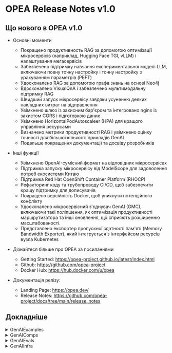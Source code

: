 # OPEA Release Notes v1.0
## Що нового в OPEA v1.0

- Основні моменти
    - Покращено продуктивность RAG за допомогою оптимізації мікросервісів (наприклад, Hugging Face TGI, vLLM) і налаштування мегасервісів
    - Забезпечено підтримку навчання експериментальної моделі LLM, включаючи повну точну настройку і точну настройку з урахуванням параметрів (PEFT)
    - Удосконалено RAG за допомогою графа знань на основі Neo4j 
    - Вдосконалено VisualQnA і забезпечено мультимодальну підтримку RAG
    - Швидший запуск мікросервісу завдяки усуненню деяких накладних витрат на відправлення
    - Увімкнено шлюз із захисним бар'єром та інтегровано nginx із захистом CORS і підготовкою даних
    - Увімкнено HorizontalPodAutoscaleer (HPA) для кращого управління ресурсами
    - Визначено метрики продуктивності RAG і увімкнено оцінку точності для більшої кількості прикладів GenAI 
    - Подальше покращення документації та досвіду розробників

- Інші функції
    - Увімкнено OpenAI-сумісний формат на відповідних мікросервісах
    - Підтримка запуску мікросервісу від ModelScope для задоволення потреб екосистеми Китаю
    - Підтримка Red Hat OpenShift Container Platform (RHOCP)
    - Рефакторинг коду та трубопроводу CI/CD, щоб забезпечити кращу підтримку для дописувачів
    - Покращено версійність Docker, щоб уникнути потенційного конфлікту
    - Удосконалено мікросервісний з'єднувач GenAI (GMC), включаючи такі поліпшення, як оптимізація продуктивності маршрутизатора та інші оновлення, що сприяють розширенню масштабованості.
    - Представлено експортер пропускної здатності пам'яті (Memory Bandwidth Exporter), який інтегрується з інтерфейсом ресурсів вузла Kubernetes

- Дізнайтеся більше про OPEA за посиланнями
    - Getting Started: https://opea-project.github.io/latest/index.html
    - Github: https://github.com/opea-project
    - Docker Hub: https://hub.docker.com/u/opea

- Документація релізу:
    - Landing Page:  https://opea.dev/ 
    - Release Notes:  https://github.com/opea-project/docs/tree/main/release_notes 

## Докладніше

<details><summary>GenAIExamples</summary> 

- Розгортання
    - Додано підтримку ui/nginx у маніфесті K8S для ChatQnA/CodeGen/CodeTrans/Docsum([ba94e01](https://github.com/opea-project/GenAIExamples/commit/ba94e01))
    - K8S manifest: Оновлено ChatQnA/CodeGen/CodeTrans/DocSum([0629696](https://github.com/opea-project/GenAIExamples/commit/0629696))
    - Оновлення шляху монтування в xeon k8s([2a6af64](https://github.com/opea-project/GenAIExamples/commit/2a6af64))
    - Додано маніфест Nginx - k8s в CodeTrans([6a679ba](https://github.com/opea-project/GenAIExamples/commit/6a679ba))
    - Додано Nginx - докер в CodeTrans([cc84847](https://github.com/opea-project/GenAIExamples/commit/cc84847))
    - переглянуті інші зміни в докері, що стосуються компонування файлів([4b0bc26](https://github.com/opea-project/GenAIExamples/commit/4b0bc26))
    - Додано маніфест chatQnA UI([758d236](https://github.com/opea-project/GenAIExamples/commit/758d236))
    - Повернуто модель LLM для GMS в kubernetes([f5f1e32](https://github.com/opea-project/GenAIExamples/commit/f5f1e32))
    - [ChatQnA] Оновлено маніфести retrieval & dataprep([6730b24](https://github.com/opea-project/GenAIExamples/commit/6730b24))
    - [ChatQnA]Оновлено маніфести([3563f5d](https://github.com/opea-project/GenAIExamples/commit/3563f5d))
    - [ChatQnA] Оновлення маніфестів бенчмаркінгу([36fb9a9](https://github.com/opea-project/GenAIExamples/commit/36fb9a9))
    - [ChatQnA] udate OOB & Tuned маніфести([ac34860](https://github.com/opea-project/GenAIExamples/commit/ac34860))
    - Додано nginx і UI до маніфесту ChatQnA([05f9828](https://github.com/opea-project/GenAIExamples/commit/05f9828))
    - [ChatQnA] Оновлено OOB з маніфестами обгорток([933c3d3](https://github.com/opea-project/GenAIExamples/commit/933c3d3))
    - [Translation] Підтримка маніфестів і nginx([1e13031](https://github.com/opea-project/GenAIExamples/commit/1e13031))
    - оновлено маніфест бенчмарку V1.0([e5affb9](https://github.com/opea-project/GenAIExamples/commit/e5affb9))
    - оновлено назву образу([e2a74f7](https://github.com/opea-project/GenAIExamples/commit/e2a74f7))
    - K8S manifest: Онлвлено ChatQnA/CodeGen/CodeTrans/DocSum([0629696](https://github.com/opea-project/GenAIExamples/commit/0629696))
    - Змінено шлях до мегасервісу відповідно до нової файлової структури([5ab27b6](https://github.com/opea-project/GenAIExamples/commit/5ab27b6))
    - Додано ui/nginx підтримку в маніфесті K8S для ChatQnA/CodeGen/CodeTrans/Docsum([ba94e01](https://github.com/opea-project/GenAIExamples/commit/ba94e01))
    - Yaml: додано коментарі, щоб вказати ідентифікатори пристроїв gaudi([63406dc](https://github.com/opea-project/GenAIExamples/commit/63406dc))
    - додано встановлення tgi bf16 на CPU k8s.([ba17031](https://github.com/opea-project/GenAIExamples/commit/ba17031))

- Документація
    - [ChatQnA] Оновлено README для ModelScope([aebc23f](https://github.com/opea-project/GenAIExamples/commit/aebc23f))
    - Оновлено README.md([4bd7841](https://github.com/opea-project/GenAIExamples/commit/4bd7841))
    - [ChatQnA] Оновлено README для трубопроводу без реранжування([6b617d6](https://github.com/opea-project/GenAIExamples/commit/6b617d6))
    - [ChatQnA] Оновлено README бенчмарку для з/без переранжування([4a51874](https://github.com/opea-project/GenAIExamples/commit/4a51874))
    - Виправлено readme для nv gpu([43b2ae5](https://github.com/opea-project/GenAIExamples/commit/43b2ae5))
    - [ChatQnA] новлено README бенчмарку щоб виправити довжину вхідних даних([55d287d](https://github.com/opea-project/GenAIExamples/commit/55d287d))
    - Вдосконалено ChatQnA README для TGI([afc3341](https://github.com/opea-project/GenAIExamples/commit/afc3341))
    - Додано модель за замовчуванням для VisualQnA README([07baa8f](https://github.com/opea-project/GenAIExamples/commit/07baa8f))
    - Оновлено readme для маніфестів деяких прикладів([adb157f](https://github.com/opea-project/GenAIExamples/commit/adb157f))
    - doc: використовувати таблицю markdown у supported_examples([9cf1d88](https://github.com/opea-project/GenAIExamples/commit/9cf1d88))
    - doc: видалено невірну мову блоку коду([c6d811a](https://github.com/opea-project/GenAIExamples/commit/c6d811a))
    - додано AudioQnA readme з моделями, що підтримуються([f4f4da2](https://github.com/opea-project/GenAIExamples/commit/f4f4da2))
    - додано більше власників коду([7f89797](https://github.com/opea-project/GenAIExamples/commit/7f89797))
    - doc: виправлено заголовки([7a0fca7](https://github.com/opea-project/GenAIExamples/commit/7a0fca7))
    - [Codegen] Доопрацювано readme, щоб підказати користувачам, як змінити модель.([814164d](https://github.com/opea-project/GenAIExamples/commit/814164d))
    - Оновлено README.md і видалено деякі дані з відкритим кодом([2ef83fc](https://github.com/opea-project/GenAIExamples/commit/2ef83fc))
    - Додано шаблон проблеми([84a781a](https://github.com/opea-project/GenAIExamples/commit/84a781a))
    - doc: виправлено заголовки та відступи([67394b8](https://github.com/opea-project/GenAIExamples/commit/67394b8))
    - Додано модель за замовчуванням у readme для FaqGen і DocSum([d487093](https://github.com/opea-project/GenAIExamples/commit/d487093))
    - Змінено документацію до kubernetes для команд curl у README([4133757](https://github.com/opea-project/GenAIExamples/commit/4133757))
    - Оновлено дані випуску v0.9 RAG([947936e](https://github.com/opea-project/GenAIExamples/commit/947936e))
    - Пояснено модель за замовчуванням у README'ах ChatQnA і CodeTrans([2a2ff45](https://github.com/opea-project/GenAIExamples/commit/2a2ff45))
    - Оновлено список докер-образів([a8244c4](https://github.com/opea-project/GenAIExamples/commit/a8244c4))
    - перероблено налаштування мережевого порту для AWS([bc81770](https://github.com/opea-project/GenAIExamples/commit/bc81770))
    - Add validate microservice details link([bd811bd](https://github.com/opea-project/GenAIExamples/commit/bd811bd))
    - [ChatQnA] Додано Nginx в Docker Compose і README([6c36448](https://github.com/opea-project/GenAIExamples/commit/6c36448))
    - [Doc] Оновлено CodeGen і Translation READMEs([a09395e](https://github.com/opea-project/GenAIExamples/commit/a09395e))
    - [Doc] Покращено READMEs([372d78c](https://github.com/opea-project/GenAIExamples/commit/372d78c))
    - Видалено маркетингові матеріали([d85ec09](https://github.com/opea-project/GenAIExamples/commit/d85ec09))
    - doc PR на головну замість v1.0r([dc94026](https://github.com/opea-project/GenAIExamples/commit/dc94026))
    - Оновлено README.md для Multiplatforms([b205dc7](https://github.com/opea-project/GenAIExamples/commit/b205dc7))
    - Вдосконалено швидкий запуск ChatQnA([3b70fb0](https://github.com/opea-project/GenAIExamples/commit/3b70fb0))
    - Оновлено supported_examples([96d5cd9](https://github.com/opea-project/GenAIExamples/commit/96d5cd9))
    - [Doc] покращення документації([e0b3b57](https://github.com/opea-project/GenAIExamples/commit/e0b3b57))
    - Виправлено помилки README([bceacdc](https://github.com/opea-project/GenAIExamples/commit/bceacdc))
    - doc: виправлео непрацююче посилання на зображення і розмітку([d422929](https://github.com/opea-project/GenAIExamples/commit/d422929))
    - doc: дадено документу змістовну назву([a3fa0d6](https://github.com/opea-project/GenAIExamples/commit/a3fa0d6))
    - doc: Виправлено невірний readme для reorg([d2bab99](https://github.com/opea-project/GenAIExamples/commit/d2bab99))
    - doc: виправлено неправильний шлях до файлів зображень png ([d97882e](https://github.com/opea-project/GenAIExamples/commit/d97882e))
    - оновлено документ відповідно до коментарів([f990f79](https://github.com/opea-project/GenAIExamples/commit/f990f79))
    - Update  README with new examples([2d28beb](https://github.com/opea-project/GenAIExamples/commit/2d28beb))
    - README: виправлено непрацюючі посилання([ff6f841](https://github.com/opea-project/GenAIExamples/commit/ff6f841))
    - Оновлено README.md файлами pdf([87e51d5](https://github.com/opea-project/GenAIExamples/commit/87e51d5))
    - Додано таблицю з переліком портів, кінцевих точок, фреймворків, моделей, сервісів і апаратного забезпечення для кожного мікросервісу в ChatQnA([1a934af](https://github.com/opea-project/GenAIExamples/commit/1a934af))
    - Оновлено документ SearchQnA і файл compose.yaml([5c67204](https://github.com/opea-project/GenAIExamples/commit/5c67204))
    - Оновлено недійсні посилання([7b2194f](https://github.com/opea-project/GenAIExamples/commit/7b2194f))
    - AgentQnA: Fix erroneous link in the README([1144fae](https://github.com/opea-project/GenAIExamples/commit/1144fae))
    - Виправлено посилання на Xeon відповідно до його торгової марки([e1b8ce0](https://github.com/opea-project/GenAIExamples/commit/e1b8ce0))
    - Введено метод get у файл nke-10k-2023.pdf([a2745b2](https://github.com/opea-project/GenAIExamples/commit/a2745b2))
    - прийнято технічний стиль написання текстів([558ea3b](https://github.com/opea-project/GenAIExamples/commit/558ea3b))
    - Покращено чат ChatQnA відповідно до відгуків([375ea7a](https://github.com/opea-project/GenAIExamples/commit/375ea7a))
    - Виправлено значення змінної BACKEND_SERVICE_ENDPOINT в інструкціях VideoQnA([79e947e](https://github.com/opea-project/GenAIExamples/commit/79e947e))
    - [Doc] Покращено ChatQnA README([7eaab93](https://github.com/opea-project/GenAIExamples/commit/7eaab93))

- Функціональність і виправлення помилок
    - Виправлено помилку рефактору([7c13f2c](https://github.com/opea-project/GenAIExamples/commit/7c13f2c))
    - Введено метод get до файлу nke-10k-2023.pdf([a2745b2](https://github.com/opea-project/GenAIExamples/commit/a2745b2))
    - Інтегрувано бекенд visualQnA([fa12083](https://github.com/opea-project/GenAIExamples/commit/fa12083))
    - Включено nginx для VisualQnA([def19b4](https://github.com/opea-project/GenAIExamples/commit/def19b4))
    - Додано Налаштування й Оновлення системи Опція підказки([1d1e1f9](https://github.com/opea-project/GenAIExamples/commit/1d1e1f9))
    - Папка рефакторингу для підтримки різних постачальників([d73129c](https://github.com/opea-project/GenAIExamples/commit/d73129c))
    - Додано приклад налаштування переранжування([71857f5](https://github.com/opea-project/GenAIExamples/commit/71857f5))
    - видалено журнали для бенчмарку([e0bc5f2](https://github.com/opea-project/GenAIExamples/commit/e0bc5f2))
    - оновлено збірку образів для 2 нових прикладів([0869029](https://github.com/opea-project/GenAIExamples/commit/0869029))
    - Виправлено вміст збірки образів comps/nginx([22d066a](https://github.com/opea-project/GenAIExamples/commit/22d066a))
    - react-ui: Додано підтримку відображення китайської мови([8c40204](https://github.com/opea-project/GenAIExamples/commit/8c40204))
    - [VisualQnA] Оновлено compose.yaml для виправлення проблеми з URL кінцевої точки в інтерфейсі користувача([fbaa024](https://github.com/opea-project/GenAIExamples/commit/fbaa024))
    - Додано визначення мегасервісу без обгорток мікросервісів([ebe6b47](https://github.com/opea-project/GenAIExamples/commit/ebe6b47))
    - Додано приклад налаштування інструкції([4c78f8c](https://github.com/opea-project/GenAIExamples/commit/4c78f8c))
    - виправлено ім'я токену([1e47444](https://github.com/opea-project/GenAIExamples/commit/1e47444))
    - Змінено обробку виявлених попереджень на лише підказки([e6f5d13](https://github.com/opea-project/GenAIExamples/commit/e6f5d13))
    - Завжди завантажуйте артефакти сканування([6f3e54a](https://github.com/opea-project/GenAIExamples/commit/6f3e54a))
    - Оновлено ChatQnA env ([32afb65](https://github.com/opea-project/GenAIExamples/commit/32afb65))
    - Yinghu5 patch 1([beda609](https://github.com/opea-project/GenAIExamples/commit/beda609))
    - Оновлено команду запуску ollama([10c81f1](https://github.com/opea-project/GenAIExamples/commit/10c81f1))
    - тег щотижневого оновлення образів([035f39f](https://github.com/opea-project/GenAIExamples/commit/035f39f))
    - Виправлено конфлікт портів у llava-tgi-service у VisualQnA([993688a](https://github.com/opea-project/GenAIExamples/commit/993688a))
    - Видалено 'vim' з усіх файлів Docker([1874dfd](https://github.com/opea-project/GenAIExamples/commit/1874dfd))
    - посилено дію публікації образу([5fde666](https://github.com/opea-project/GenAIExamples/commit/5fde666))
    - Оновлено порт в set_env.sh для кінцевої точки TGI([e5ec38c](https://github.com/opea-project/GenAIExamples/commit/e5ec38c))
    - переміщено скрипти оцінки([f04f061](https://github.com/opea-project/GenAIExamples/commit/f04f061))
    - Обробка неконтрольованого шляху даних для версії MultimodalQnA v1.0([872e93e](https://github.com/opea-project/GenAIExamples/commit/872e93e))
    - Вирівняно параметри для "max_token, repetition_penalty,presence_penalty,frequency_penalty"([2f03a3a](https://github.com/opea-project/GenAIExamples/commit/2f03a3a))
    - Видалено непотрібні папки([88829c9](https://github.com/opea-project/GenAIExamples/commit/88829c9))
    - виправлено помилку шляху для reorg([264759d](https://github.com/opea-project/GenAIExamples/commit/264759d))
    - виправлено помилку reorg([504228e](https://github.com/opea-project/GenAIExamples/commit/504228e))
    - Додано гіперпосиланя валідації шляхів зображень([0611707](https://github.com/opea-project/GenAIExamples/commit/0611707))
    - Додано приклад gaudi для налаштування моделі переранжування([edcc50f](https://github.com/opea-project/GenAIExamples/commit/edcc50f))
    - Додано VideoRAGQnA як приклад використаання MMRAG в Example([2dd69dc](https://github.com/opea-project/GenAIExamples/commit/2dd69dc))
    - Агент example для версії v1.0([262a6f6](https://github.com/opea-project/GenAIExamples/commit/262a6f6))
    - Виправлено проблеми з інструкціями VisualQnA([bc4bbfa](https://github.com/opea-project/GenAIExamples/commit/bc4bbfa))
    - Зроблено реакцію ui cogen на використання часу виконання змінних середовища([b84c989](https://github.com/opea-project/GenAIExamples/commit/b84c989))
    - додано збірку образів для нових прикладів([3f2e7b7](https://github.com/opea-project/GenAIExamples/commit/3f2e7b7))
    - виправлено проблему побудови образу при push([88fde62](https://github.com/opea-project/GenAIExamples/commit/88fde62))
    - [ChatQnA] Add no_wrapper benchmarking and update legacy manifests([06696c8](https://github.com/opea-project/GenAIExamples/commit/06696c8))
    - Додано imagePrompt для відображення підказки до зображення за замовчуванням([e48532e](https://github.com/opea-project/GenAIExamples/commit/e48532e))
    - BUGFIX: перейменовано videoragqna в videoqna для узгодження з іншими прикладами([e102291](https://github.com/opea-project/GenAIExamples/commit/e102291))
    - Виправлено проблему з обмеженням мегасервісу при високій паралельності([4112fd0](https://github.com/opea-project/GenAIExamples/commit/4112fd0))

- CI/CD/UT
    - Додано нові тестові приклади для VisualQnA([995a62c](https://github.com/opea-project/GenAIExamples/commit/995a62c))
    - Покращення докер-образів робочого процесу cd([675ea4a](https://github.com/opea-project/GenAIExamples/commit/675ea4a))
    - оптимізовано сканування зображень у робочому процесі cd([dba908a](https://github.com/opea-project/GenAIExamples/commit/dba908a))
    - Вдосконалено вивід результатів сканування коду і видалено файл opea_release_data.md([21e215c](https://github.com/opea-project/GenAIExamples/commit/21e215c))
    - Виправлено інші проблеми репозиторію([412a0b0](https://github.com/opea-project/GenAIExamples/commit/412a0b0))
    - [DocIndexRetriever] Додано тест xeon і виправлено тест gaudi([62dbb6d](https://github.com/opea-project/GenAIExamples/commit/62dbb6d))
    - переглянуто більше змін у файлах docker compose([4b0bc26](https://github.com/opea-project/GenAIExamples/commit/4b0bc26))
    - виправлено опечатку у тестовому скрипті в AgentQnA([10fe3c6](https://github.com/opea-project/GenAIExamples/commit/10fe3c6))
    - Виправлено тести InstructionTuning і RerankFinetuning([be8e283](https://github.com/opea-project/GenAIExamples/commit/be8e283))
    - Виправлено проблеми([0bb0abb](https://github.com/opea-project/GenAIExamples/commit/0bb0abb))
    - print image build test commit([3ce3955](https://github.com/opea-project/GenAIExamples/commit/3ce3955))
    - Виправлено помилки у тесті SearchQnA([daf2a4f](https://github.com/opea-project/GenAIExamples/commit/daf2a4f))
    - [ProductivitySuite] Виправлено проблеми CD([d55a33d](https://github.com/opea-project/GenAIExamples/commit/d55a33d))

</details>

<details><summary>GenAIComps</summary> 

- Ядра
    - Оптимізовано мегапотік, видаливши обгортку мікросервісів([0bb69ac](https://github.com/opea-project/GenAIComps/commit/0bb69ac))
    - Виправлено захісні бар'єри логіки обробки для розриву рядка і цитати([e38ed6d](https://github.com/opea-project/GenAIComps/commit/e38ed6d))
    - виправлено невідповідність формату відповіді з/без потоковими захисними бар'єрами([b6c0785](https://github.com/opea-project/GenAIComps/commit/b6c0785))

- Доопрацювання / попередня підготовка
    - Додано доопрацьований посібник з розгортання моделі у readme([2931147](https://github.com/opea-project/GenAIComps/commit/2931147))
    - Додано підтримку попередньої підготовки LLM([58e9972](https://github.com/opea-project/GenAIComps/commit/58e9972))
    - оновлення контейнерів для доопрацювання композиту([f4d123c](https://github.com/opea-project/GenAIComps/commit/f4d123c))
    - увімкнено налаштування вбудовування([7e1a2e5](https://github.com/opea-project/GenAIComps/commit/7e1a2e5))
    - оноввлено документацію з налаштування([7d2cd6b](https://github.com/opea-project/GenAIComps/commit/7d2cd6b))
    - Підтримка налаштування моделі переранжування([7d9265f](https://github.com/opea-project/GenAIComps/commit/7d9265f))
    - вилучено Оновлення формату контрольних точок([8369fbf](https://github.com/opea-project/GenAIComps/commit/8369fbf))
    - Обмеження в налаштуваннях моделей([a924579](https://github.com/opea-project/GenAIComps/commit/a924579))
    - оновлено формат завантаження_навчальних_файлів([3367b76](https://github.com/opea-project/GenAIComps/commit/3367b76))
    - доопрацювано код логування([5b3053f](https://github.com/opea-project/GenAIComps/commit/5b3053f))
    - Додано доопрацьований посібник з розгортання моделі у readme([2931147](https://github.com/opea-project/GenAIComps/commit/2931147))
    
- LVM/Video RAG
    - Виправлено проблему коду lvms videl-llama([38abaab](https://github.com/opea-project/GenAIComps/commit/38abaab))
    - Виправлено проблему з потоковою передачею LVM([fb4b8d2](https://github.com/opea-project/GenAIComps/commit/fb4b8d2))
    - Додавання схеми до ініціалізації Redis і покращення LVM-TGI для мультимодального мікросервісу Retriever([23cc3ea](https://github.com/opea-project/GenAIComps/commit/23cc3ea))
    - Оновлено ретривери і lvm для мультимодальних rag на відео([1513998](https://github.com/opea-project/GenAIComps/commit/1513998))
    - BUG FIX: LVM security fix([3e548f3](https://github.com/opea-project/GenAIComps/commit/3e548f3))
    - Додано підтримку Megaservice для випадку використання MMRAG VideoRAGQnA([2c48bc8](https://github.com/opea-project/GenAIComps/commit/2c48bc8))
    - Додано локальний мікросервіс Rerank для VideoRAGQnA([5fb4a38](https://github.com/opea-project/GenAIComps/commit/5fb4a38))
    - Додано підтримку Megaservice для MMRAG - MultimodalRAGQnAWithVideos випадку використання([99be1bd](https://github.com/opea-project/GenAIComps/commit/99be1bd))
    - Виправлення у PR 496 для додавання функції format_video_name([54aa943](https://github.com/opea-project/GenAIComps/commit/54aa943))
    - Компонент Prediction Guard LVM([1249c4f](https://github.com/opea-project/GenAIComps/commit/1249c4f))
    - Виправлено побудову образів компонентів vLLM([161c338](https://github.com/opea-project/GenAIComps/commit/161c338))
    
- LLM/Rerank/Retrieval
    - Виправлено помилку потоку vllm llamaindex([ca94c60](https://github.com/opea-project/GenAIComps/commit/ca94c60))
    - Підтримка індексу Llama для llms native([2e41dcf](https://github.com/opea-project/GenAIComps/commit/2e41dcf))
    - Компонент Prediction Guard LLM([391c4a5](https://github.com/opea-project/GenAIComps/commit/391c4a5))
    - оновлено vllm до останньої версії для hpu([599a58f](https://github.com/opea-project/GenAIComps/commit/599a58f))
    - Вирівнено параметри для "max_token, repetition_penalty,presence_penalty,frequency_penalty"([3a31295](https://github.com/opea-project/GenAIComps/commit/3a31295))
    - оптимізувано переранжування з бекенд рефом([d76751a](https://github.com/opea-project/GenAIComps/commit/d76751a))
    - додано мікросервіс VDMS retriever для v0.9 Milestone([445c9b1](https://github.com/opea-project/GenAIComps/commit/445c9b1))
    - Виправлено помилку Retriever README([1d761fa](https://github.com/opea-project/GenAIComps/commit/1d761fa))
    - unify default reranking model with BAAI/bge-reranker-base([48d4e53](https://github.com/opea-project/GenAIComps/commit/48d4e53))
    - Виправлено проблеми оновлення Ollama langchain([8adbcce](https://github.com/opea-project/GenAIComps/commit/8adbcce))
    - vllm langchain: Додано документ Retriever Support([0f2c2b1](https://github.com/opea-project/GenAIComps/commit/0f2c2b1))
    - Підтримка індексу Llama для vLLM([8e3f553](https://github.com/opea-project/GenAIComps/commit/8e3f553))
    - Зміни в comps/llms/text-generation/README([18092f3](https://github.com/opea-project/GenAIComps/commit/18092f3))
    - Виправлено проблеми безпеки([a672569](https://github.com/opea-project/GenAIComps/commit/a672569))

- DataPrep/vector stores
    - Виправлено помилку завантаження json-файлу([2fbce3e](https://github.com/opea-project/GenAIComps/commit/2fbce3e))
    - Виправлено помилку завантаження json-файлу([89197e5](https://github.com/opea-project/GenAIComps/commit/89197e5))
    - Виправлено сторінку вибірки dataprep([01886fe](https://github.com/opea-project/GenAIComps/commit/01886fe))
    - Мультимодальний dataprep([6d4b668](https://github.com/opea-project/GenAIComps/commit/6d4b668))
    - Покращено Dataprep Milvus MS([7686cfa](https://github.com/opea-project/GenAIComps/commit/7686cfa))
    - dataprep: Виправлено помилку при завантаженні docx зі вставленим зображенням([b873cf8](https://github.com/opea-project/GenAIComps/commit/b873cf8))
    - додано: Сховище векторів шляхів і ретрівер як компонент LangChain([2c2322e](https://github.com/opea-project/GenAIComps/commit/2c2322e))
    - додавання lancedb до векторних магазинів langchain([2360e5a](https://github.com/opea-project/GenAIComps/commit/2360e5a))
    - додано підтримку dataprep для моделей на основі CLIP для прикладу VideoRAGQnA у версії 1.0([f84d91a](https://github.com/opea-project/GenAIComps/commit/f84d91a))
    
- Інші компоненти
    - Виправлено помилку з кодом визначення наміру([4c0f527](https://github.com/opea-project/GenAIComps/commit/4c0f527))
    - Очищено деякі непотрібні скрипти та команди Docker-файлу.([824a7e2](https://github.com/opea-project/GenAIComps/commit/824a7e2))
    - Оновлено власників коду([5537b7f](https://github.com/opea-project/GenAIComps/commit/5537b7f))
    - doc: виправлено рівні заголовків у змісті markdown([a8a46bc](https://github.com/opea-project/GenAIComps/commit/a8a46bc))
    - [Reorg] Папка Reorg для підтримки різних постачальників([bea9bb0](https://github.com/opea-project/GenAIComps/commit/bea9bb0))
    - уніфікувано модель переранжування за замовчуванням з BAAI/bge-reranker-base([48d4e53](https://github.com/opea-project/GenAIComps/commit/48d4e53))
    - feedback_management: Видалено 'vim' з докер-файлу([b2e64d2](https://github.com/opea-project/GenAIComps/commit/b2e64d2))
    - переключено на використання висхідного 'tgi-gaudi' на HuggingFace([90cc44f](https://github.com/opea-project/GenAIComps/commit/90cc44f))
    - Використано Pip '--no-cache-dir' зі всіма Dockerfiles([f1f866f](https://github.com/opea-project/GenAIComps/commit/f1f866f))
    - Змінено тег зображення([2093558](https://github.com/opea-project/GenAIComps/commit/2093558))
    - додано власників коду([0379aeb](https://github.com/opea-project/GenAIComps/commit/0379aeb))
    - Вилучено ревізію для вбудовування TEI([d609071](https://github.com/opea-project/GenAIComps/commit/d609071))
    - BUGFIX: виправлено SearchedMultimodalDoc в docarray([ed44b44](https://github.com/opea-project/GenAIComps/commit/ed44b44))
    - Компонент мікросервісу управління зворотним зв'язком([72123b2](https://github.com/opea-project/GenAIComps/commit/72123b2))
    - підвищено версію до v1.0([9a1af76](https://github.com/opea-project/GenAIComps/commit/9a1af76))
    - Додано Scan Container([0d49244](https://github.com/opea-project/GenAIComps/commit/0d49244))
    - Видалено 'vim' зі всіх докер-файлів([25174c0](https://github.com/opea-project/GenAIComps/commit/25174c0))
    - Оновлено збірку образів yaml([b541fd8](https://github.com/opea-project/GenAIComps/commit/b541fd8))
    - ollama: Оновлено проксі curl([f510b69](https://github.com/opea-project/GenAIComps/commit/f510b69))
    - час виконання вбудовування на NeuralSpeed([0292355](https://github.com/opea-project/GenAIComps/commit/0292355))
    - додано мікросервіс для виявлення намірів([84a7e57](https://github.com/opea-project/GenAIComps/commit/84a7e57))
    - Update README.md for Multiplatforms([ef90fbb](https://github.com/opea-project/GenAIComps/commit/ef90fbb))
    - doc: виправлено рівні заголовків([f8f8854](https://github.com/opea-project/GenAIComps/commit/f8f8854))
    - Компонент вбудовування Prediction Guard([191061b](https://github.com/opea-project/GenAIComps/commit/191061b))
    - [ChatQnA] Підтримка K8S Python Client для експорту маніфестів ChatQnA E2E([af4e0f8](https://github.com/opea-project/GenAIComps/commit/af4e0f8))
    - Додано підтримку Megaservice для випадку використання MMRAG VideoRAGQnA([2c48bc8](https://github.com/opea-project/GenAIComps/commit/2c48bc8))
    - замінено langchain/langchain:останнім з python:3.11-slim([6ce6551](https://github.com/opea-project/GenAIComps/commit/6ce6551))
    - Підтримка для інтерфейсу користувача MultimodalRAGWithVideos в GenAIExamples([7664578](https://github.com/opea-project/GenAIComps/commit/7664578))
    - Видалено виправлену версію у файлі requirements.txt([f416f84](https://github.com/opea-project/GenAIComps/commit/f416f84))
    - Оновлено README.md для зламаного/відсутнього readme([00227b8](https://github.com/opea-project/GenAIComps/commit/00227b8))
    - додано підтримку вбудовування моделей на основі CLIP для прикладу VideoRAGQnA у версії 0.9([2a53e25](https://github.com/opea-project/GenAIComps/commit/2a53e25))
    - такий самий PR, як у #694, але на головній гілці([4b5d85b](https://github.com/opea-project/GenAIComps/commit/4b5d85b))
    - doc: виправлено заголовки([f6ae4fa](https://github.com/opea-project/GenAIComps/commit/f6ae4fa))
    - Виправлено всі мікросервіси, на які вплинуло оновлення версії langchain([04385c9](https://github.com/opea-project/GenAIComps/commit/04385c9))
    - оновлено фіксація версії для файла requirements-runtime.txt([1e4c382](https://github.com/opea-project/GenAIComps/commit/1e4c382))
    - додано розділ для дописувачів до основного readme([2ba3516](https://github.com/opea-project/GenAIComps/commit/2ba3516))
    - Оновлено номер тестового порту для вбудовування svc([574fecf](https://github.com/opea-project/GenAIComps/commit/574fecf))
    - Включено GraphRAG з Neo4J([29fe569](https://github.com/opea-project/GenAIComps/commit/29fe569))
    - Покращено READMEs після reorg([7e40475](https://github.com/opea-project/GenAIComps/commit/7e40475))
    - Підтримка експорту megaservice yaml до файлу docker compose([cff0a4d](https://github.com/opea-project/GenAIComps/commit/cff0a4d))
    - Перейменовано videoragqna на videoqna для узгодження з іншими прикладами([2b68323](https://github.com/opea-project/GenAIComps/commit/2b68323))
    - Оновлено назви прикладу в MultimodalQnA і оновлено назви образів([2ca56f3](https://github.com/opea-project/GenAIComps/commit/2ca56f3))
    - Виправлено проблеми Reorg([a3da7c1](https://github.com/opea-project/GenAIComps/commit/a3da7c1))
    - Переміщено neuralspeed переранжування вбудовування і vllm-xft до каталогу([98c62a0](https://github.com/opea-project/GenAIComps/commit/98c62a0))
    - виправлено помилку генератора тексту ragagent([42cde68](https://github.com/opea-project/GenAIComps/commit/42cde68))
    - Додано мікросервіс Bias Detection([812c85c](https://github.com/opea-project/GenAIComps/commit/812c85c))
    - оновлено README.md для таблиці в markdown([849cac9](https://github.com/opea-project/GenAIComps/commit/849cac9))
    - оновлено версію залежності([4eee716](https://github.com/opea-project/GenAIComps/commit/4eee716))

- CI/CD/UT
    - додано PREDICTIONGUARD_API_KEY для CI([94eb60f](https://github.com/opea-project/GenAIComps/commit/94eb60f))
    - оновлено тест CI досягнення логу([960f66c](https://github.com/opea-project/GenAIComps/commit/960f66c))
    - збільшено таймаут CI([6c24078](https://github.com/opea-project/GenAIComps/commit/6c24078))
    - покращено сканування зображень і публікація cd([341f97a](https://github.com/opea-project/GenAIComps/commit/341f97a))
    - додано відновлення доналаштування контрольної точки ut([c718602](https://github.com/opea-project/GenAIComps/commit/c718602))
    - Виправлення помилок([2a91903](https://github.com/opea-project/GenAIComps/commit/2a91903))
    - Оптимізовано вміст сповіщень([8a11413](https://github.com/opea-project/GenAIComps/commit/8a11413))
    - Додано файл компіляції ([7a21d09](https://github.com/opea-project/GenAIComps/commit/7a21d09))
    - Видалено дубльований код([8325d5d](https://github.com/opea-project/GenAIComps/commit/8325d5d))
    - Виправлено помилку зі створенням образу.([3ce387a](https://github.com/opea-project/GenAIComps/commit/3ce387a))
    - Виправлення помилок([12fd97a](https://github.com/opea-project/GenAIComps/commit/12fd97a))
    - покращено роботу з публікації зображень([9007212](https://github.com/opea-project/GenAIComps/commit/9007212))
    - Перевірка Dockerflie([2705e93](https://github.com/opea-project/GenAIComps/commit/2705e93))
    - Зроблено метод сканування необов'язковим([ae71eee](https://github.com/opea-project/GenAIComps/commit/ae71eee))
    - Модифіковано вихідні повідомлення([3e87c3b](https://github.com/opea-project/GenAIComps/commit/3e87c3b))
    - невелике виправлення для виявлення CI([1785149](https://github.com/opea-project/GenAIComps/commit/1785149))
    - Додано кейси OPEA з клієнтським доступом OpenAI до мікросервісу UT([1b69897](https://github.com/opea-project/GenAIComps/commit/1b69897))
    - Оптимізовано обсяг тесту CI([4165c7d](https://github.com/opea-project/GenAIComps/commit/4165c7d))
    - Виправлено CI yaml([3ac391a](https://github.com/opea-project/GenAIComps/commit/3ac391a))
    - Переміщено шлях до тестового скрипта fintuning([267fb02](https://github.com/opea-project/GenAIComps/commit/267fb02))
    - Додано тест E2E для виявлення зміщення захисних бар'єрів([e29865e](https://github.com/opea-project/GenAIComps/commit/e29865e))
    - Додано перевірку гіперпосилань і шляхів([ccdd2d0](https://github.com/opea-project/GenAIComps/commit/ccdd2d0))
    - Оновлено ручний тест([2794abd](https://github.com/opea-project/GenAIComps/commit/2794abd))
    - Оптимізовано перевірку файлів([61b8fa9](https://github.com/opea-project/GenAIComps/commit/61b8fa9))
    - Додано PREDICTIONGUARD_API_KEY для CI([94eb60f](https://github.com/opea-project/GenAIComps/commit/94eb60f))
    - Оновлено дії ci([b4a7f26](https://github.com/opea-project/GenAIComps/commit/b4a7f26))
    - оновлено складання збірки образів([3d00a33](https://github.com/opea-project/GenAIComps/commit/3d00a33))
    - Додавання контейнера для виявлення упередженості до CI([6617e22](https://github.com/opea-project/GenAIComps/commit/6617e22))
    - оновлено робочий процес cd([3c5fc80](https://github.com/opea-project/GenAIComps/commit/3c5fc80))
    - оновлення встановлення процесора torch([0458443](https://github.com/opea-project/GenAIComps/commit/0458443))
    - Виправлено помилку([887ca75](https://github.com/opea-project/GenAIComps/commit/887ca75))
    - тимчасово видалено перевірку докер-файлів([2d5130f](https://github.com/opea-project/GenAIComps/commit/2d5130f))
    - Виправлено помилки([2a91903](https://github.com/opea-project/GenAIComps/commit/2a91903))
    - додано відновлення налаштування контрольної точки ut([c718602](https://github.com/opea-project/GenAIComps/commit/c718602))
    - Оптимізовано вміст сповіщень([8a11413](https://github.com/opea-project/GenAIComps/commit/8a11413))

</details>

<details><summary>GenAIEvals</summary> 

- Точність 
    - додано скріпти audioqna asr wer eval([cf8bd83](https://github.com/opea-project/GenAIEval/commit/cf8bd83))
    - оновлено документацію llm-as-judge([102fcdd](https://github.com/opea-project/GenAIEval/commit/102fcdd))
    - [v1.0] Додано підтримку метрики докерів([cff0a36](https://github.com/opea-project/GenAIEval/commit/cff0a36))
    - виправити проблему через зміну ragas([6abbe40](https://github.com/opea-project/GenAIEval/commit/6abbe40))
    - Додано README для тесту codegen acc([77bb66c](https://github.com/opea-project/GenAIEval/commit/77bb66c))
    - Оновлено ввод chatqna для виправлення довжини вводу([4f46a12](https://github.com/opea-project/GenAIEval/commit/4f46a12))
    - Підтримка bigcode eval для codegen v0.1([02b60b5](https://github.com/opea-project/GenAIEval/commit/02b60b5))
    - Додавання скриптів FaqGen Accuracy & Refine Ragas([4df6438](https://github.com/opea-project/GenAIEval/commit/4df6438))
    - оновлено rag_eval readme([425b423](https://github.com/opea-project/GenAIEval/commit/425b423))
    - виправлено версію з великим кодом, коли python>=3.11([1d3a502](https://github.com/opea-project/GenAIEval/commit/1d3a502))
    - додано скрипт налаштування аккаунта([a6fd418](https://github.com/opea-project/GenAIEval/commit/a6fd418))
 
- Продуктивність
    - [ChatQnA] Підтримка налаштування реплік для ChatQnA([484b69a](https://github.com/opea-project/GenAIEval/commit/484b69a))
    - Виправлено скрипт переранжування бенчмарку([8edda1c](https://github.com/opea-project/GenAIEval/commit/8edda1c))
    - Список сервісів підтримки для збору метрик у benchmark.py([58502c5](https://github.com/opea-project/GenAIEval/commit/58502c5))
    - Підтримка файлу тесту для трубопроводу з/без переранжування([17d35e3](https://github.com/opea-project/GenAIEval/commit/17d35e3))
    - Оновлено конфігурацію в benchmark README([514a6d6](https://github.com/opea-project/GenAIEval/commit/514a6d6))
    - Підтримка P50, P90, P99 для затримки наступного токена([6ac555c](https://github.com/opea-project/GenAIEval/commit/6ac555c))
    - Підтримка бенчмарку рівня мікросервісу([626d269](https://github.com/opea-project/GenAIEval/commit/626d269))
    - Підтримка stresscli для генератора коду([907dc19](https://github.com/opea-project/GenAIEval/commit/907dc19))
    - Узгодження параметрів мікросервісу llm з наскрізним тестом([476a327](https://github.com/opea-project/GenAIEval/commit/476a327))
    - Виправлено проблему з еталонним рівнем мікросервісу([211b560](https://github.com/opea-project/GenAIEval/commit/211b560))
    - Додано частину с бечмарком в README([ac52f79](https://github.com/opea-project/GenAIEval/commit/ac52f79))
    - Додано бечмарк CRAG([a9b087f](https://github.com/opea-project/GenAIEval/commit/a9b087f))
    - [ChatQnA] Підтримка налаштування реплік для ChatQnA([484b69a](https://github.com/opea-project/GenAIEval/commit/484b69a))
    - додано файл для з/без переранжування([17d35e3](https://github.com/opea-project/GenAIEval/commit/17d35e3))
    - додано bench-target як префікс вихідної папки([3f0ceaf](https://github.com/opea-project/GenAIEval/commit/3f0ceaf))

- Інше
    - doc: dbghfdktyj заголовки і відступи([65a0a5b](https://github.com/opea-project/GenAIEval/commit/65a0a5b))
    - doc: додано розділ README до нового FaqGen([52a540d](https://github.com/opea-project/GenAIEval/commit/52a540d))
    - додано власників кодів([047c479](https://github.com/opea-project/GenAIEval/commit/047c479))
    - doc: виправлено рівень заголовку([d5dbbf0](https://github.com/opea-project/GenAIEval/commit/d5dbbf0))   
    - doc: віправлено приклад JSON([7318fb8](https://github.com/opea-project/GenAIEval/commit/7318fb8))
    - Оновлено власників кодів([4db9fb3](https://github.com/opea-project/GenAIEval/commit/4db9fb3))
    - doc: оновлено документ з оптимізації платформи([d982681](https://github.com/opea-project/GenAIEval/commit/d982681))
    - видалено приклади([340f507](https://github.com/opea-project/GenAIEval/commit/340f507))
    - Додано перевірку гіперпосилань і шляхів([df58fe5](https://github.com/opea-project/GenAIEval/commit/df58fe5))
    - Видалено непотрібний файл([0af532a](https://github.com/opea-project/GenAIEval/commit/0af532a))

</details>

<details><summary>GenAIInfra</summary> 

- GMC
    - GMC: Додано CR для перемикання режиму на одній графічній карті NV([02412e7](https://github.com/opea-project/GenAIInfra/commit/02412e7))
    - Оновлено GMC README відповідно до поточних змін.([6f7a24e](https://github.com/opea-project/GenAIInfra/commit/6f7a24e))
    - виправлено збої GMC в e2e ([5a2b306](https://github.com/opea-project/GenAIInfra/commit/5a2b306))
    - Додано модульний тест для нової функції в маршрутизаторі GMC([0343a2f](https://github.com/opea-project/GenAIInfra/commit/0343a2f))
    - GMC: додано UT для узгодження фільтрів([6442127](https://github.com/opea-project/GenAIInfra/commit/6442127))
    - Увімкнено процес збирання gmc на push([19fe1a2](https://github.com/opea-project/GenAIInfra/commit/19fe1a2))
    - Doc: Виправлено деякі опечатки для більш плавного запуску GMC([59000c5](https://github.com/opea-project/GenAIInfra/commit/59000c5))
    - Покращено продуктивність маршрутизатора GMC([68a2011](https://github.com/opea-project/GenAIInfra/commit/68a2011))
    - GMC: покращено лог([a18404e](https://github.com/opea-project/GenAIInfra/commit/a18404e))

- HelmChart
    - e2e helm chart: Додано інтерфейс користувача для codegen/codetrans/docsum([267d828](https://github.com/opea-project/GenAIInfra/commit/267d828))
    - helm: Додано підтримку захисних бар'єрів llama_guard([8206a8c](https://github.com/opea-project/GenAIInfra/commit/8206a8c))
    - Увімкнено випадки захисних бар'єрів в тестах helm e2е([491c2e2](https://github.com/opea-project/GenAIInfra/commit/491c2e2))
    - helm chart: додано nginx, щоб уникнути проблеми з CORS([353f3a5](https://github.com/opea-project/GenAIInfra/commit/353f3a5))
    - helm-chart/common: Додавання конфігурації журналювання для сервісних компонентів([b80ae50](https://github.com/opea-project/GenAIInfra/commit/b80ae50))
    - helm-chart/data-prep: Додано відсутню конфігурацію для dataprep-redis([b70b914](https://github.com/opea-project/GenAIInfra/commit/b70b914))
    - helm: використано тег останнього зображення на головній гілці([65b04dc](https://github.com/opea-project/GenAIInfra/commit/65b04dc))
    - helm/manifest: Оновлено до релізу v0.9([182183e](https://github.com/opea-project/GenAIInfra/commit/182183e))
    - Додано підтримку topologySpreadConstraints([af9e1b6](https://github.com/opea-project/GenAIInfra/commit/af9e1b6))
    - Додано додаткові опції TGI([bf10bdd](https://github.com/opea-project/GenAIInfra/commit/bf10bdd))
    - Додати підтримку механізму виведення vLLM([0094f52](https://github.com/opea-project/GenAIInfra/commit/0094f52))
    - Видалено невикористані значення і змінено значення за замовчуванням GenAIExamples([26f9b16](https://github.com/opea-project/GenAIInfra/commit/26f9b16))
    - 'ghcr.io/huggingface/text-generation-inference:sha-e4201f4-intel-cpu' є процесором intel ([c84ac4c](https://github.com/opea-project/GenAIInfra/commit/c84ac4c))

- Документація
    - додано власника коду([59ce505](https://github.com/opea-project/GenAIInfra/commit/59ce505))
    - doc: виправлено заголовки і відступи([c10bca1](https://github.com/opea-project/GenAIInfra/commit/c10bca1))
    - doc: виправлено заголовки, орфографію, міждокументні посилання([22d012e](https://github.com/opea-project/GenAIInfra/commit/22d012e))
    - doc: виправлено посилання на зображення([0a3e006](https://github.com/opea-project/GenAIInfra/commit/0a3e006))
    - Додано документи для всіх 3 варіантів використання прикладів ChatQnA і змінено моделі для випадку з перемикачем([987870f](https://github.com/opea-project/GenAIInfra/commit/987870f))
    - doc: реструктуровано каталог authN-authZ([b9bc034](https://github.com/opea-project/GenAIInfra/commit/b9bc034))
    - Оновлено README([9480afc](https://github.com/opea-project/GenAIInfra/commit/9480afc))
    - doc: виправлено помилки markdown([a339a87](https://github.com/opea-project/GenAIInfra/commit/a339a87))
    - Doc: виправлено непрацюючі посилання([032ddbc](https://github.com/opea-project/GenAIInfra/commit/032ddbc))
    - Покращено репозиторій використання helm chart в README([0de5535](https://github.com/opea-project/GenAIInfra/commit/0de5535))
    - Створено troubleshooting.md([d55ded4](https://github.com/opea-project/GenAIInfra/commit/d55ded4))

- Інші
    - Виправлено помилку CI #417([56d7d5d](https://github.com/opea-project/GenAIInfra/commit/56d7d5d))
    - вимкнено тест hpa-значень в chart e2e в CI([9b38302](https://github.com/opea-project/GenAIInfra/commit/9b38302))
    - Додано модульний тест для експортера пропускної здатності пам'яті([43adcc6](https://github.com/opea-project/GenAIInfra/commit/43adcc6))
    - Увімкнено модульний тест для експортера пропускної здатності пам'яті у CI([923c1f3](https://github.com/opea-project/GenAIInfra/commit/923c1f3))
    - додано спостережуваність для OPEA([8d304ac](https://github.com/opea-project/GenAIInfra/commit/8d304ac))
    - виправлено поганий коміт в #383([406bbc2](https://github.com/opea-project/GenAIInfra/commit/406bbc2))
    - Додано dataprep CR для платформи NV([fa9788d](https://github.com/opea-project/GenAIInfra/commit/fa9788d))
    - Додано експортер пропускної здатності пам'яті для навантаження ШІ([9107af9](https://github.com/opea-project/GenAIInfra/commit/9107af9))
    - authN-authZ: оновлено конфігурацію([0f5cef1](https://github.com/opea-project/GenAIInfra/commit/0f5cef1))
    - E2E: виключити завершення роботи подів, коли wait_util_all_pod_ready([39fb55e](https://github.com/opea-project/GenAIInfra/commit/39fb55e))
    - Додано захісні бар'єри шлюзу([b22fc52](https://github.com/opea-project/GenAIInfra/commit/b22fc52))
    - Виправлено #314([f9204f0](https://github.com/opea-project/GenAIInfra/commit/f9204f0))
    - v0.9 реліз charts([b2328b8](https://github.com/opea-project/GenAIInfra/commit/b2328b8))
    - Реструктуризрвано каталог зразка конфігурації та оновлено тест e2e([326a637](https://github.com/opea-project/GenAIInfra/commit/326a637))
    - Покращено ut([96cd929](https://github.com/opea-project/GenAIInfra/commit/96cd929))
    - поліпшено робочі процеси cd і додано релізний документ([a4398b0](https://github.com/opea-project/GenAIInfra/commit/a4398b0))
    - Додано підтримку HPA до ChatQnA([cab7a88](https://github.com/opea-project/GenAIInfra/commit/cab7a88))
    - Додано декількадокументів підтримки і скриптів платформиe NVIDIA([cad2fc3](https://github.com/opea-project/GenAIInfra/commit/cad2fc3))
    - Розкрито параметри експортера пропускної здатності пам'яті у маніфестах k8s і докері для конфігурування користувачем([2517e79](https://github.com/opea-project/GenAIInfra/commit/2517e79))
    - Оновлено версію образу для прикладів ChatQnA([593458c](https://github.com/opea-project/GenAIInfra/commit/593458c))
    - Оновлено верхній рівень README([b224b65](https://github.com/opea-project/GenAIInfra/commit/b224b65))
    - Увімкнено автентифікацію на основі OIDC в apisix([ee907d6](https://github.com/opea-project/GenAIInfra/commit/ee907d6))
    - Вдосконалення HPA([8d86fff](https://github.com/opea-project/GenAIInfra/commit/8d86fff))
    - authn-authz: виправлено проблему з CORS та доопрацьовано документ([994250c](https://github.com/opea-project/GenAIInfra/commit/994250c))
    - Додано перевірку гіперпосилань і шляхів([d8cd3a1](https://github.com/opea-project/GenAIInfra/commit/d8cd3a1))

</details>
